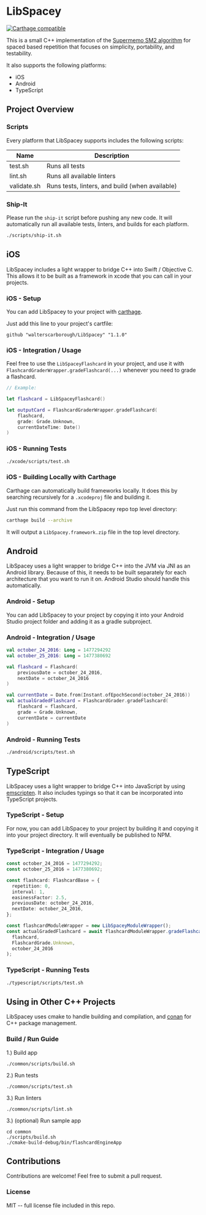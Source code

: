 # LibSpacey

[![Carthage compatible](https://img.shields.io/badge/Carthage-compatible-4BC51D.svg?style=flat)](https://github.com/Carthage/Carthage)

This is a small C++ implementation of the [Supermemo SM2 algorithm](https://www.supermemo.com/english/ol/sm2.htm) for spaced based repetition that focuses on simplicity, portability, and testability.

It also supports the following platforms:
* iOS
* Android
* TypeScript 

## Project Overview

### Scripts

Every platform that LibSpacey supports includes the following scripts:

| Name | Description |
|---|---|
| test.sh | Runs all tests | 
| lint.sh | Runs all available linters  | 
| validate.sh | Runs tests, linters, and build (when available) |

### Ship-It

Please run the `ship-it` script before pushing any new code.
It will automatically run all available tests, linters, and builds for each platform.

```bash
./scripts/ship-it.sh
```


## iOS

LibSpacey includes a light wrapper to bridge C++ into Swift / Objective C. 
This allows it to be built as a framework in xcode that you can call in your projects.

### iOS - Setup

You can add LibSpacey to your project with [carthage](https://github.com/Carthage/Carthage).

Just add this line to your project's cartfile:

```
github "walterscarborough/LibSpacey" "1.1.0"
```

### iOS - Integration / Usage

Feel free to use the `LibSpaceyFlashcard` in your project, and use it with `FlashcardGraderWrapper.gradeFlashcard(...)` whenever you need to grade a flashcard.   

```swift
// Example:

let flashcard = LibSpaceyFlashcard()

let outputCard = FlashcardGraderWrapper.gradeFlashcard(
    flashcard,
    grade: Grade.Unknown,
    currentDateTime: Date()
)
```

### iOS - Running Tests

```bash
./xcode/scripts/test.sh
```

### iOS - Building Locally with Carthage

Carthage can automatically build frameworks locally.
It does this by searching recursively for a `.xcodeproj` file and building it.

Just run this command from the LibSpacey repo top level directory: 

```bash
carthage build --archive
```

It will output a `LibSpacey.framework.zip` file in the top level directory.

## Android

LibSpacey uses a light wrapper to bridge C++ into the JVM via JNI as an Android library.
Because of this, it needs to be built separately for each architecture that you want to run it on.
Android Studio should handle this automatically.

### Android - Setup

You can add LibSpacey to your project by copying it into your Android Studio project folder and adding it as a gradle subproject.

### Android - Integration / Usage

```kotlin
val october_24_2016: Long = 1477294292
val october_25_2016: Long = 1477380692

val flashcard = Flashcard(
    previousDate = october_24_2016,
    nextDate = october_24_2016
)

val currentDate = Date.from(Instant.ofEpochSecond(october_24_2016))
val actualGradedFlashcard = FlashcardGrader.gradeFlashcard(
    flashcard = flashcard,
    grade = Grade.Unknown,
    currentDate = currentDate
)
```

### Android - Running Tests

```bash
./android/scripts/test.sh
```

## TypeScript

LibSpacey uses a light wrapper to bridge C++ into JavaScript by using [emscripten](https://emscripten.org/).
It also includes typings so that it can be incorporated into TypeScript projects.

### TypeScript - Setup

For now, you can add LibSpacey to your project by building it and copying it into your project directory.
It will eventually be published to NPM.

### TypeScript - Integration / Usage

```typescript
const october_24_2016 = 1477294292;
const october_25_2016 = 1477380692;

const flashcard: FlashcardBase = {
  repetition: 0,
  interval: 1,
  easinessFactor: 2.5,
  previousDate: october_24_2016,
  nextDate: october_24_2016,
};

const flashcardModuleWrapper = new LibSpaceyModuleWrapper();
const actualGradedFlashcard = await flashcardModuleWrapper.gradeFlashcard(
  flashcard,
  FlashcardGrade.Unknown,
  october_24_2016
);
```

### TypeScript - Running Tests

```bash
./typescript/scripts/test.sh
```

## Using in Other C++ Projects

LibSpacey uses cmake to handle building and compilation, and [conan](https://github.com/conan-io/conan) for C++ package management.

### Build / Run Guide

1.) Build app
```
./common/scripts/build.sh
```

2.) Run tests
```
./common/scripts/test.sh
```

3.) Run linters
```
./common/scripts/lint.sh
```

3.) (optional) Run sample app

```
cd common
./scripts/build.sh
./cmake-build-debug/bin/flashcardEngineApp
```

## Contributions

Contributions are welcome! Feel free to submit a pull request.

### License

MIT -- full license file included in this repo.

